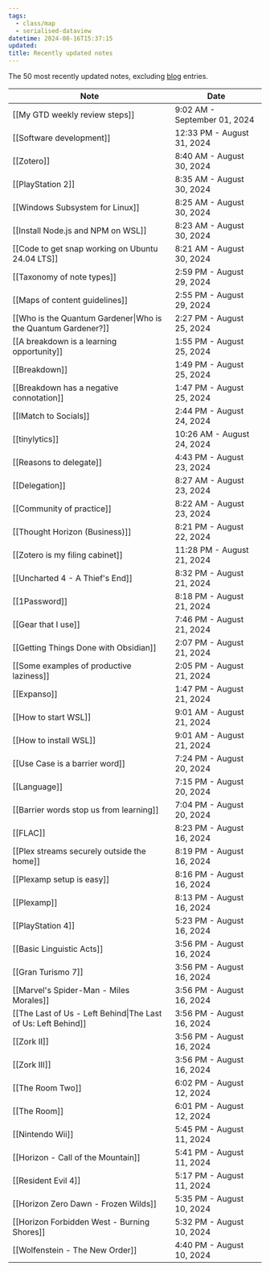 ```yaml
---
tags:
  - class/map
  - serialised-dataview
datetime: 2024-08-16T15:37:15
updated: 
title: Recently updated notes
---
```

The 50 most recently updated notes, excluding [blog](/blog) entries.

<!-- QueryToSerialize: table without id link(file.name, default(title,file.name)) as "Note", default(date(updated),date(datetime)) as Date from "Quartz/notes" sort default(date(updated),date(datetime)) desc limit 50 -->
<!-- SerializedQuery: table without id link(file.name, default(title,file.name)) as "Note", default(date(updated),date(datetime)) as Date from "Quartz/notes" sort default(date(updated),date(datetime)) desc limit 50 -->

| Note                                                                                                           | Date                         |
| -------------------------------------------------------------------------------------------------------------- | ---------------------------- |
| [[My GTD weekly review steps]]                                     | 9:02 AM - September 01, 2024 |
| [[Software development]]                                                 | 12:33 PM - August 31, 2024   |
| [[Zotero]]                                                                             | 8:40 AM - August 30, 2024    |
| [[PlayStation 2]]                                                               | 8:35 AM - August 30, 2024    |
| [[Windows Subsystem for Linux]]                                   | 8:25 AM - August 30, 2024    |
| [[Install Node.js and NPM on WSL]]                             | 8:23 AM - August 30, 2024    |
| [[Code to get snap working on Ubuntu 24.04 LTS]] | 8:21 AM - August 30, 2024    |
| [[Taxonomy of note types]]                                             | 2:59 PM - August 29, 2024    |
| [[Maps of content guidelines]]                                     | 2:55 PM - August 29, 2024    |
| [[Who is the Quantum Gardener\|Who is the Quantum Gardener?]]                                  | 2:27 PM - August 25, 2024    |
| [[A breakdown is a learning opportunity]]               | 1:55 PM - August 25, 2024    |
| [[Breakdown]]                                                                       | 1:49 PM - August 25, 2024    |
| [[Breakdown has a negative connotation]]                 | 1:47 PM - August 25, 2024    |
| [[IMatch to Socials]]                                                       | 2:44 PM - August 24, 2024    |
| [[tinylytics]]                                                                     | 10:26 AM - August 24, 2024   |
| [[Reasons to delegate]]                                                   | 4:43 PM - August 23, 2024    |
| [[Delegation]]                                                                     | 8:27 AM - August 23, 2024    |
| [[Community of practice]]                                               | 8:22 AM - August 23, 2024    |
| [[Thought Horizon (Business)]]                                     | 8:21 PM - August 22, 2024    |
| [[Zotero is my filing cabinet]]                                   | 11:28 PM - August 21, 2024   |
| [[Uncharted 4 - A Thief's End]]                                   | 8:32 PM - August 21, 2024    |
| [[1Password]]                                                                       | 8:18 PM - August 21, 2024    |
| [[Gear that I use]]                                                           | 7:46 PM - August 21, 2024    |
| [[Getting Things Done with Obsidian]]                       | 2:07 PM - August 21, 2024    |
| [[Some examples of productive laziness]]                 | 2:05 PM - August 21, 2024    |
| [[Expanso]]                                                                           | 1:47 PM - August 21, 2024    |
| [[How to start WSL]]                                                         | 9:01 AM - August 21, 2024    |
| [[How to install WSL]]                                                     | 9:01 AM - August 21, 2024    |
| [[Use Case is a barrier word]]                                     | 7:24 PM - August 20, 2024    |
| [[Language]]                                                                         | 7:15 PM - August 20, 2024    |
| [[Barrier words stop us from learning]]                   | 7:04 PM - August 20, 2024    |
| [[FLAC]]                                                                                 | 8:23 PM - August 16, 2024    |
| [[Plex streams securely outside the home]]             | 8:19 PM - August 16, 2024    |
| [[Plexamp setup is easy]]                                               | 8:16 PM - August 16, 2024    |
| [[Plexamp]]                                                                           | 8:13 PM - August 16, 2024    |
| [[PlayStation 4]]                                                               | 5:23 PM - August 16, 2024    |
| [[Basic Linguistic Acts]]                                               | 3:56 PM - August 16, 2024    |
| [[Gran Turismo 7]]                                                             | 3:56 PM - August 16, 2024    |
| [[Marvel's Spider-Man - Miles Morales]]                   | 3:56 PM - August 16, 2024    |
| [[The Last of Us - Left Behind\|The Last of Us: Left Behind]]                                  | 3:56 PM - August 16, 2024    |
| [[Zork II]]                                                                           | 3:56 PM - August 16, 2024    |
| [[Zork III]]                                                                         | 3:56 PM - August 16, 2024    |
| [[The Room Two]]                                                                 | 6:02 PM - August 12, 2024    |
| [[The Room]]                                                                         | 6:01 PM - August 12, 2024    |
| [[Nintendo Wii]]                                                                 | 5:45 PM - August 11, 2024    |
| [[Horizon - Call of the Mountain]]                             | 5:41 PM - August 11, 2024    |
| [[Resident Evil 4]]                                                           | 5:17 PM - August 11, 2024    |
| [[Horizon Zero Dawn - Frozen Wilds]]                         | 5:35 PM - August 10, 2024    |
| [[Horizon Forbidden West - Burning Shores]]           | 5:32 PM - August 10, 2024    |
| [[Wolfenstein - The New Order]]                                   | 4:40 PM - August 10, 2024    |
<!-- SerializedQuery END -->
